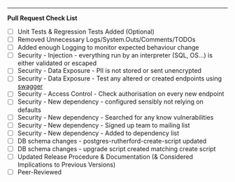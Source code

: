 ---

**Pull Request Check List**
- [ ] Unit Tests & Regression Tests Added (Optional)
- [ ] Removed Unnecessary Logs/System.Outs/Comments/TODOs
- [ ] Added enough Logging to monitor expected behaviour change
- [ ] Security - Injection - everything run by an interpreter (SQL, OS...) is either validated or escaped
- [ ] Security - Data Exposure - PII is not stored or sent unencrypted
- [ ] Security - Data Exposure - Test any altered or created endpoints using [swagger](http://localhost:8080/isaac-api/api-docs/)
- [ ] Security - Access Control - Check authorisation on every new endpoint
- [ ] Security - New dependency - configured sensibly not relying on defaults
- [ ] Security - New dependency - Searched for any know vulnerabilities
- [ ] Security - New dependency - Signed up team to mailing list
- [ ] Security - New dependency - Added to dependency list
- [ ] DB schema changes - postgres-rutherford-create-script updated
- [ ] DB schema changes - upgrade script created matching create script
- [ ] Updated Release Procedure & Documentation (& Considered Implications to Previous Versions)
- [ ] Peer-Reviewed
